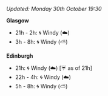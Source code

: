 *Updated: Monday 30th October 19:30*

**Glasgow**

* 21h - 2h: :cyclone: Windy (:cloud:)
* 3h - 8h: :cyclone: Windy (:partly_sunny:)

**Edinburgh**

* 21h: :cyclone: Windy (:cloud:) [:umbrella: as of 21h]
* 22h - 4h: :cyclone: Windy (:cloud:)
* 5h - 8h: :cyclone: Windy (:partly_sunny:)
